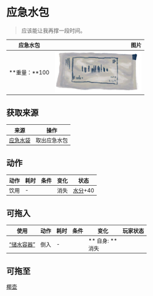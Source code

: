 # 应急水包  
> 应该能让我再撑一段时间。  
  
  应急水包  |   图片   
 ----  |  ----:   
 **重量：**100  |  <img decoding="async" src="Sprite/WaterRation.png" href="a.md" style="max-width:300px;max-height:300px;">   
  
## 获取来源  
来源  |  操作  
----  |  ----  
[应急水袋](WaterRationsPackage.md)  |  取出应急水包  
## 动作  
动作  |  耗时  |  条件  |  变化  |  状态  
----  |  ----  |  ----  |  ----  |  ----  
饮用<br>  |  -  |    |  消失  |  [水分](Hydration.md)+40  
## 可拖入  
使用  |  动作  |  耗时  |  条件  |  变化  |  玩家状态  
----  |  ----  |  ----  |  ----  |  ----  |  ----  
[“储水容器”](tag_WaterContainer.md)  |  倒入  |  -  |    |  ** 自身: **<br>消失  |    
## 可拖至  
[椰壶](CoconutFlask.md)  
